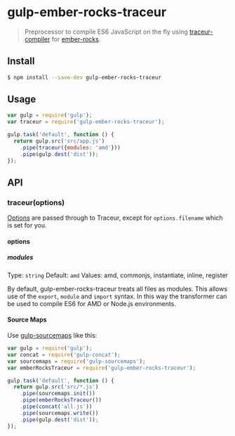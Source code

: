 # gulp-ember-rocks-traceur

> Preprocessor to compile ES6 JavaScript on the fly using [traceur-compiler] for [ember-rocks].


## Install

```sh
$ npm install --save-dev gulp-ember-rocks-traceur
```

## Usage

```js
var gulp = require('gulp');
var traceur = require('gulp-ember-rocks-traceur');

gulp.task('default', function () {
  return gulp.src('src/app.js')
    .pipe(traceur({modules: 'amd'}))
    .pipe(gulp.dest('dist'));
});
```

## API

### traceur(options)

[Options](https://github.com/google/traceur-compiler/issues/584) are passed through to Traceur, except for `options.filename` which is set for you.

#### options

##### modules

Type: `string`
Default: `amd`
Values: amd, commonjs, instantiate, inline, register

By default, gulp-ember-rocks-traceur treats all files as modules. This allows use of the `export`, `module` and `import` syntax. In this way the transformer can be used to compile ES6 for AMD or Node.js environments.


#### Source Maps

Use [gulp-sourcemaps](https://github.com/floridoo/gulp-sourcemaps) like this:

```js
var gulp = require('gulp');
var concat = require('gulp-concat');
var sourcemaps = require('gulp-sourcemaps');
var emberRocksTraceur = require('gulp-ember-rocks-traceur');

gulp.task('default', function () {
  return gulp.src('src/*.js')
    .pipe(sourcemaps.init())
    .pipe(emberRocksTraceur())
    .pipe(concat('all.js'))
    .pipe(sourcemaps.write())
    .pipe(gulp.dest('dist'));
});
```

[traceur-compiler]: https://github.com/google/traceur-compiler
[ember-rocks]: https://github.com/mattma/ember-rocks